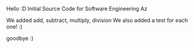Hello :D
Initial Source Code for Software Engineering Az

We added add, subtract, multiply, division 
We also added a test for each one! :) 


goodbye :)
